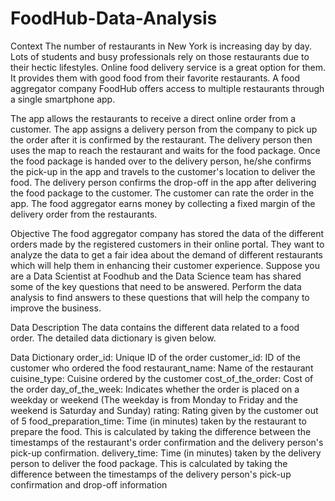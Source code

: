 # FoodHub-Data-Analysis

Context
The number of restaurants in New York is increasing day by day. Lots of students and busy professionals rely on those restaurants due to their hectic lifestyles. Online food delivery service is a great option for them. It provides them with good food from their favorite restaurants. A food aggregator company FoodHub offers access to multiple restaurants through a single smartphone app.

The app allows the restaurants to receive a direct online order from a customer. The app assigns a delivery person from the company to pick up the order after it is confirmed by the restaurant. The delivery person then uses the map to reach the restaurant and waits for the food package. Once the food package is handed over to the delivery person, he/she confirms the pick-up in the app and travels to the customer's location to deliver the food. The delivery person confirms the drop-off in the app after delivering the food package to the customer. The customer can rate the order in the app. The food aggregator earns money by collecting a fixed margin of the delivery order from the restaurants.

Objective
The food aggregator company has stored the data of the different orders made by the registered customers in their online portal. They want to analyze the data to get a fair idea about the demand of different restaurants which will help them in enhancing their customer experience. Suppose you are a Data Scientist at Foodhub and the Data Science team has shared some of the key questions that need to be answered. Perform the data analysis to find answers to these questions that will help the company to improve the business.

Data Description
The data contains the different data related to a food order. The detailed data dictionary is given below.

Data Dictionary
order_id: Unique ID of the order
customer_id: ID of the customer who ordered the food
restaurant_name: Name of the restaurant
cuisine_type: Cuisine ordered by the customer
cost_of_the_order: Cost of the order
day_of_the_week: Indicates whether the order is placed on a weekday or weekend (The weekday is from Monday to Friday and the weekend is Saturday and Sunday)
rating: Rating given by the customer out of 5
food_preparation_time: Time (in minutes) taken by the restaurant to prepare the food. This is calculated by taking the difference between the timestamps of the restaurant's order confirmation and the delivery person's pick-up confirmation.
delivery_time: Time (in minutes) taken by the delivery person to deliver the food package. This is calculated by taking the difference between the timestamps of the delivery person's pick-up confirmation and drop-off information
